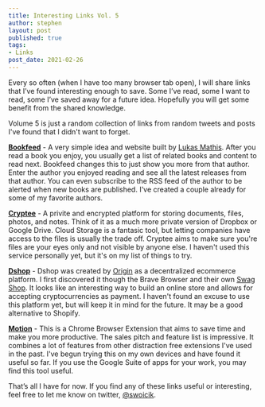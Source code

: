 ```yaml
---
title: Interesting Links Vol. 5
author: stephen
layout: post
published: true
tags:
- Links
post_date: 2021-02-26
---
```

Every so often (when I have too many browser tab open), I will share links that I’ve found interesting enough to save. Some I’ve read, some I want to read, some I’ve saved away for a future idea. Hopefully you will get some benefit from the shared knowledge.

Volume 5 is just a random collection of links from random tweets and posts I've found that I didn't want to forget. 

**[Bookfeed](https://bookfeed.io/)** - A very simple idea and website built by [Lukas Mathis](http://ignorethecode.net/blog/2021/02/16/bookfeed_io/). After you read a book you enjoy, you usually get a list of related books and content to read next. Bookfeed changes this to just show you more from that author. Enter the author you enjoyed reading and see all the latest releases from that author. You can even subscribe to the RSS feed of the author to be alerted when new books are published. I've created a couple already for some of my favorite authors. 

**[Cryptee](https://crypt.ee/)** - A privite and encrypted platform for storing documents, files, photos, and notes. Think of it as a much more private version of Dropbox or Google Drive. Cloud Storage is a fantasic tool, but letting companies have access to the files is usually the trade off. Cryptee aims to make sure you're files are your eyes only and not visible by anyone else. I haven't used this service personally yet, but it's on my list of things to try. 

**[Dshop](https://www.originprotocol.com/en/dshop)** - Dshop was created by [Origin](https://www.originprotocol.com/en) as a decentralized ecommerce platform. I first discovered it though the Brave Browser and their own [Swag Shop](https://store.brave.com/). It looks like an interesting way to build an online store and allows for accepting cryptocurrencies as payment. I haven't found an excuse to use this platform yet, but will keep it in mind for the future. It may be a good alternative to Shopify. 

**[Motion](https://www.inmotion.app/)** - This is a Chrome Browser Extension that aims to save time and make you more productive. The sales pitch and feature list is impressive. It combines a lot of features from other distraction free extensions I've used in the past. I've begun trying this on my own devices and have found it useful so far. If you use the Google Suite of apps for your work, you may find this tool useful. 

That’s all I have for now. If you find any of these links useful or interesting, feel free to let me know on twitter, [@swoicik](https://twitter.com/swoicik).

